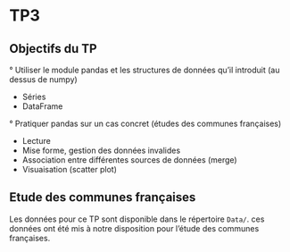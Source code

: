 # TP3

## Objectifs du TP

° Utiliser le module pandas et les structures de données qu’il introduit (au dessus de numpy)

- Séries
- DataFrame

° Pratiquer pandas sur un cas concret (études des communes françaises)

- Lecture
- Mise forme, gestion des données invalides
- Association entre différentes sources de données (merge)
- Visuaisation (scatter plot)

## Etude des communes françaises

Les données pour ce TP sont disponible dans le répertoire `Data/`. ces données ont été mis à notre disposition pour l’étude des communes françaises.